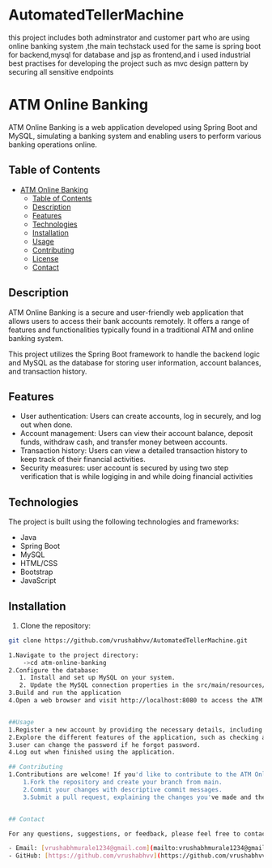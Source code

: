# AutomatedTellerMachine
this project includes both adminstrator and customer part who are using online banking system ,the main techstack used for the same is spring boot for backend,mysql for database and jsp as frontend,and i used industrial best practises for developing the project such as mvc design pattern by securing all sensitive endpoints
# ATM Online Banking

ATM Online Banking is a web application developed using Spring Boot and MySQL, simulating a banking system and enabling users to perform various banking operations online.

## Table of Contents

- [ATM Online Banking](#atm-online-banking)
  - [Table of Contents](#table-of-contents)
  - [Description](#description)
  - [Features](#features)
  - [Technologies](#technologies)
  - [Installation](#installation)
  - [Usage](#usage)
  - [Contributing](#contributing)
  - [License](#license)
  - [Contact](#contact)

## Description

ATM Online Banking is a secure and user-friendly web application that allows users to access their bank accounts remotely. It offers a range of features and functionalities typically found in a traditional ATM and online banking system.

This project utilizes the Spring Boot framework to handle the backend logic and MySQL as the database for storing user information, account balances, and transaction history.

## Features

- User authentication: Users can create accounts, log in securely, and log out when done.
- Account management: Users can view their account balance, deposit funds, withdraw cash, and transfer money between accounts.
- Transaction history: Users can view a detailed transaction history to keep track of their financial activities.
- Security measures: user account is secured by using two step verification that is while logiging in and while doing financial activities

## Technologies

The project is built using the following technologies and frameworks:
- Java
- Spring Boot
- MySQL
- HTML/CSS
- Bootstrap
- JavaScript

## Installation

1. Clone the repository:

```bash
git clone https://github.com/vrushabhvv/AutomatedTellerMachine.git

1.Navigate to the project directory:
    ->cd atm-online-banking
2.Configure the database:
   1. Install and set up MySQL on your system.
   2. Update the MySQL connection properties in the src/main/resources/application.properties file.
3.Build and run the application
4.Open a web browser and visit http://localhost:8080 to access the ATM Online Banking application.


##Usage
1.Register a new account by providing the necessary details, including account number and password.
2.Explore the different features of the application, such as checking account balances, making deposits by providing cheque number and withdrawals, transferring funds,changing the pin and viewing transaction history.
3.user can change the password if he forgot password.
4.Log out when finished using the application.

## Contributing
1.Contributions are welcome! If you'd like to contribute to the ATM Online Banking project, please follow these guidelines:
    1.Fork the repository and create your branch from main.
    2.Commit your changes with descriptive commit messages.
    3.Submit a pull request, explaining the changes you've made and their purpose.


## Contact

For any questions, suggestions, or feedback, please feel free to contact us:

- Email: [vrushabhmurale1234@gmail.com](mailto:vrushabhmurale1234@gmail.com)
- GitHub: [https://github.com/vrushabhvv](https://github.com/vrushabhvv)




